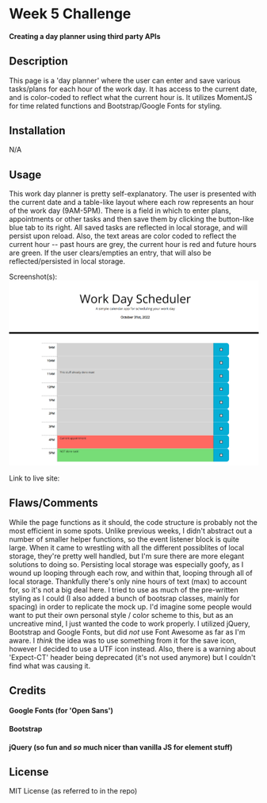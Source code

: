 # Week 5 Challenge
#### Creating a day planner using third party APIs


## Description
This page is a 'day planner' where the user can enter and save various tasks/plans for each hour of the work day. It has access to the current date, and is color-coded to reflect what the current hour is. It utilizes MomentJS for time related functions and Bootstrap/Google Fonts for styling.

## Installation

N/A

## Usage

This work day planner is pretty self-explanatory. The user is presented with the current date and a table-like layout where each row represents an hour of the work day (9AM-5PM). There is a field in which to enter plans, appointments or other tasks and then save them by clicking the button-like blue tab to its right. All saved tasks are reflected in local storage, and will persist upon reload. Also, the text areas are color coded to reflect the current hour -- past hours are grey, the current hour is red and future hours are green. If the user clears/empties an entry, that will also be reflected/persisted in local storage.

Screenshot(s): ![The full page, taken at 4-something PM](/assets/my-mockup.png?raw=true)

Link to live site: 


## Flaws/Comments
While the page functions as it should, the code structure is probably not the most efficient in some spots. Unlike previous weeks, I didn't abstract out a number of smaller helper functions, so the event listener block is quite large. When it came to wrestling with all the different possiblites of local storage, they're pretty well handled, but I'm sure there are more elegant solutions to doing so. Persisting local storage was especially goofy, as I wound up looping through each row, and within that, looping through all of local storage. Thankfully there's only nine hours of text (max) to account for, so it's not a big deal here. I tried to use as much of the pre-written styling as I could (I also added a bunch of bootsrap classes, mainly for spacing) in order to replicate the mock up. I'd imagine some people would want to put their own personal style / color scheme to this, but as an uncreative mind, I just wanted the code to work properly. I utilized jQuery, Bootstrap and Google Fonts, but did _not_ use Font Awesome as far as I'm aware. I _think_ the idea was to use something from it for the save icon, however I decided to use a UTF icon instead. Also, there is a warning about 'Expect-CT' header being deprecated (it's not used anymore) but I couldn't find what was causing it.


## Credits

#### Google Fonts (for 'Open Sans')
#### Bootstrap
#### jQuery (so fun and _so_ much nicer than vanilla JS for element stuff)

## License

MIT License (as referred to in the repo)

